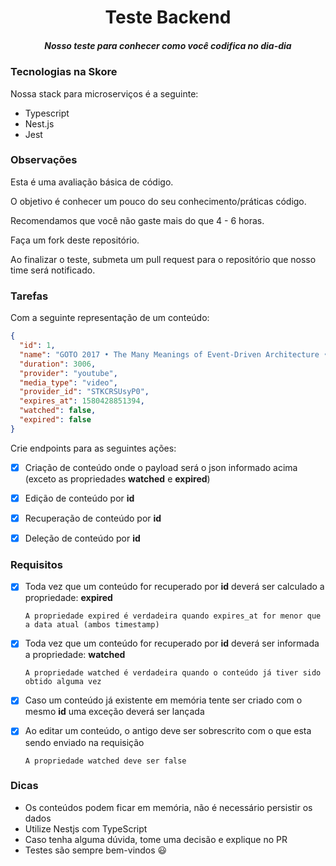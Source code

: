 <h1 align="center">Teste Backend</h1>
<h5 align="center">Nosso teste para conhecer como você codifica no dia-dia</h5>

### Tecnologias na Skore

Nossa stack para microserviços é a seguinte:

- Typescript
- Nest.js
- Jest

### Observações

Esta é uma avaliação básica de código.

O objetivo é conhecer um pouco do seu conhecimento/práticas código.

Recomendamos que você não gaste mais do que 4 - 6 horas.

Faça um fork deste repositório.

Ao finalizar o teste, submeta um pull request para o repositório que nosso time será notificado.

### Tarefas

Com a seguinte representação de um conteúdo:

```json
{
  "id": 1,
  "name": "GOTO 2017 • The Many Meanings of Event-Driven Architecture • Martin Fowler",
  "duration": 3006,
  "provider": "youtube",
  "media_type": "video",
  "provider_id": "STKCRSUsyP0",
  "expires_at": 1580428851394,
  "watched": false,
  "expired": false
}
```

Crie endpoints para as seguintes ações:

- [x] Criação de conteúdo onde o payload será o json informado acima (exceto as propriedades **watched** e **expired**)

- [x] Edição de conteúdo por **id**

- [x] Recuperação de conteúdo por **id**

- [x] Deleção de conteúdo por **id**

### Requisitos

- [x] Toda vez que um conteúdo for recuperado por **id** deverá ser calculado a propriedade: **expired**

      A propriedade expired é verdadeira quando expires_at for menor que a data atual (ambos timestamp)

- [x] Toda vez que um conteúdo for recuperado por **id** deverá ser informada a propriedade: **watched**

      A propriedade watched é verdadeira quando o conteúdo já tiver sido obtido alguma vez

- [x] Caso um conteúdo já existente em memória tente ser criado com o mesmo **id** uma exceção deverá ser lançada

- [x] Ao editar um conteúdo, o antigo deve ser sobrescrito com o que esta sendo enviado na requisição

      A propriedade watched deve ser false

### Dicas

- Os conteúdos podem ficar em memória, não é necessário persistir os dados
- Utilize Nestjs com TypeScript
- Caso tenha alguma dúvida, tome uma decisão e explique no PR
- Testes são sempre bem-vindos :smiley:
